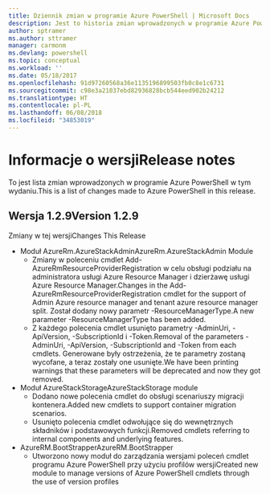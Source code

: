```yaml
---
title: Dziennik zmian w programie Azure PowerShell | Microsoft Docs
description: Jest to historia zmian wprowadzonych w programie Azure PowerShell w jego najnowszej wersji.
author: sptramer
ms.author: sttramer
manager: carmonm
ms.devlang: powershell
ms.topic: conceptual
ms.workload: ''
ms.date: 05/18/2017
ms.openlocfilehash: 91d97260568a36e1135196899503fb0c8e1c6731
ms.sourcegitcommit: c98e3a21037ebd82936828bcb544eed902b24212
ms.translationtype: HT
ms.contentlocale: pl-PL
ms.lasthandoff: 06/08/2018
ms.locfileid: "34853019"
---
```

# <a name="release-notes"></a><span data-ttu-id="46c23-103">Informacje o wersji</span><span class="sxs-lookup"><span data-stu-id="46c23-103">Release notes</span></span>

<span data-ttu-id="46c23-104">To jest lista zmian wprowadzonych w programie Azure PowerShell w tym wydaniu.</span><span class="sxs-lookup"><span data-stu-id="46c23-104">This is a list of changes made to Azure PowerShell in this release.</span></span>

## <a name="version-129"></a><span data-ttu-id="46c23-105">Wersja 1.2.9</span><span class="sxs-lookup"><span data-stu-id="46c23-105">Version 1.2.9</span></span>

<span data-ttu-id="46c23-106">Zmiany w tej wersji</span><span class="sxs-lookup"><span data-stu-id="46c23-106">Changes This Release</span></span>

* <span data-ttu-id="46c23-107">Moduł AzureRm.AzureStackAdmin</span><span class="sxs-lookup"><span data-stu-id="46c23-107">AzureRm.AzureStackAdmin Module</span></span>
    + <span data-ttu-id="46c23-108">Zmiany w poleceniu cmdlet Add-AzureRmResourceProviderRegistration w celu obsługi podziału na administratora usługi Azure Resource Manager i dzierżawę usługi Azure Resource Manager.</span><span class="sxs-lookup"><span data-stu-id="46c23-108">Changes in the Add-AzureRmResourceProviderRegistration cmdlet for the support of Admin Azure resource manager and tenant azure resource manager split.</span></span> <span data-ttu-id="46c23-109">Został dodany nowy parametr -ResourceManagerType.</span><span class="sxs-lookup"><span data-stu-id="46c23-109">A new parameter -ResourceManagerType has been added.</span></span>
    + <span data-ttu-id="46c23-110">Z każdego polecenia cmdlet usunięto parametry -AdminUri, -ApiVersion, -SubscriptionId i -Token.</span><span class="sxs-lookup"><span data-stu-id="46c23-110">Removal of the parameters -AdminUri, -ApiVersion, -SubscriptionId and -Token from each cmdlets.</span></span> <span data-ttu-id="46c23-111">Generowane były ostrzeżenia, że te parametry zostaną wycofane, a teraz zostały one usunięte.</span><span class="sxs-lookup"><span data-stu-id="46c23-111">We have been printing warnings that these parameters will be deprecated and now they got removed.</span></span>
* <span data-ttu-id="46c23-112">Moduł AzureStackStorage</span><span class="sxs-lookup"><span data-stu-id="46c23-112">AzureStackStorage module</span></span>
    + <span data-ttu-id="46c23-113">Dodano nowe polecenia cmdlet do obsługi scenariuszy migracji kontenera.</span><span class="sxs-lookup"><span data-stu-id="46c23-113">Added new cmdlets to support container migration scenarios.</span></span>
    + <span data-ttu-id="46c23-114">Usunięto polecenia cmdlet odwołujące się do wewnętrznych składników i podstawowych funkcji.</span><span class="sxs-lookup"><span data-stu-id="46c23-114">Removed cmdlets referring to internal components and underlying features.</span></span>
* <span data-ttu-id="46c23-115">AzureRM.BootStrapper</span><span class="sxs-lookup"><span data-stu-id="46c23-115">AzureRM.BootStrapper</span></span>
    + <span data-ttu-id="46c23-116">Utworzono nowy moduł do zarządzania wersjami poleceń cmdlet programu Azure PowerShell przy użyciu profilów wersji</span><span class="sxs-lookup"><span data-stu-id="46c23-116">Created new module to manage versions of Azure PowerShell cmdlets through the use of version profiles</span></span>